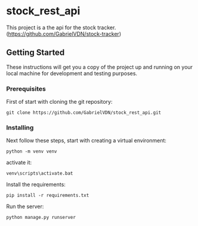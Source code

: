 # stock_rest_api

This project is a the api for the stock tracker.
(https://github.com/GabrielVDN/stock-tracker)

## Getting Started

These instructions will get you a copy of the project up and running on your local machine for development and testing purposes. 

### Prerequisites

First of start with cloning the git repository:

```
git clone https://github.com/GabrielVDN/stock_rest_api.git
```
### Installing

Next follow these steps, start with creating a virtual environment:

```
python -m venv venv
```

activate it: 

```
venv\scripts\activate.bat
```

Install the requirements:

```
pip install -r requirements.txt
```

Run the server:

```
python manage.py runserver

